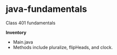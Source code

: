 # java-fundamentals
Class 401 fundamentals

**Inventory**

- Main.java
- Methods include pluralize, flipHeads, and clock.
